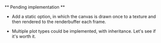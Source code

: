 
** Pending implementation **
* Add a static option, in which the canvas is drawn once to a texture and then rendered
  to the renderbuffer each frame.


* Multiple plot types could be implemented, with inheritance. Let's see if it's worth it.